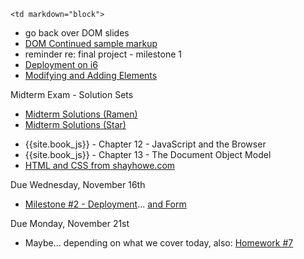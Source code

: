 	<td markdown="block">


* go back over DOM slides
* [DOM Continued sample markup](code/dom-continued.html)
* reminder re: final project - milestone 1
* [Deployment on i6](homework/deploy.html)
* [Modifying and Adding Elements](slides/18/modifying-creating.html)

Midterm Exam - Solution Sets
 
* [Midterm Solutions (Ramen)](resources/handouts/midterm_1/midterm_007_ramen_solutions.pdf)
* [Midterm Solutions (Star)](resources/handouts/midterm_1/midterm_007_star_solutions.pdf)

</td>
	<td markdown="block">

* {{site.book_js}} - Chapter 12 - JavaScript and the Browser
* {{site.book_js}} - Chapter 13 - The Document Object Model
* [HTML and CSS from shayhowe.com](http://learn.shayhowe.com/html-css/getting-to-know-html/)

</td>
	<td markdown="block">
Due Wednesday, November 16th

* [Milestone #2 - Deployment](final-project.html#milestone2)... [and Form](https://docs.google.com/a/nyu.edu/forms/d/e/1FAIpQLSfNVdjXefEJRdx_NmC26VI6GJfj_ezcnwB2UHR4C9C8nDJPVA/viewform)

Due Monday, November 21st

* Maybe... depending on what we cover today, also: [Homework #7](homework/07.html)
</td>
